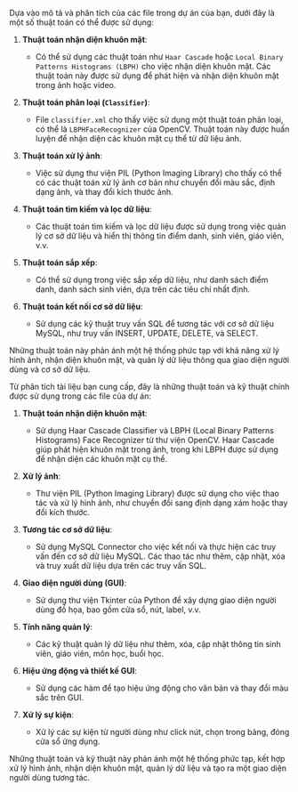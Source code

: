 Dựa vào mô tả và phân tích của các file trong dự án của bạn, dưới đây là một số thuật toán có thể được sử dụng:

1. **Thuật toán nhận diện khuôn mặt**:
   - Có thể sử dụng các thuật toán như `Haar Cascade` hoặc `Local Binary Patterns Histograms (LBPH)` cho việc nhận diện khuôn mặt. Các thuật toán này được sử dụng để phát hiện và nhận diện khuôn mặt trong ảnh hoặc video.

2. **Thuật toán phân loại (`Classifier`)**:
   - File `classifier.xml` cho thấy việc sử dụng một thuật toán phân loại, có thể là `LBPHFaceRecognizer` của OpenCV. Thuật toán này được huấn luyện để nhận diện các khuôn mặt cụ thể từ dữ liệu ảnh.

3. **Thuật toán xử lý ảnh**:
   - Việc sử dụng thư viện PIL (Python Imaging Library) cho thấy có thể có các thuật toán xử lý ảnh cơ bản như chuyển đổi màu sắc, định dạng ảnh, và thay đổi kích thước ảnh.

4. **Thuật toán tìm kiếm và lọc dữ liệu**:
   - Các thuật toán tìm kiếm và lọc dữ liệu được sử dụng trong việc quản lý cơ sở dữ liệu và hiển thị thông tin điểm danh, sinh viên, giáo viên, v.v.

5. **Thuật toán sắp xếp**:
   - Có thể sử dụng trong việc sắp xếp dữ liệu, như danh sách điểm danh, danh sách sinh viên, dựa trên các tiêu chí nhất định.

6. **Thuật toán kết nối cơ sở dữ liệu**:
   - Sử dụng các kỹ thuật truy vấn SQL để tương tác với cơ sở dữ liệu MySQL, như truy vấn INSERT, UPDATE, DELETE, và SELECT.

Những thuật toán này phản ánh một hệ thống phức tạp với khả năng xử lý hình ảnh, nhận diện khuôn mặt, và quản lý dữ liệu thông qua giao diện người dùng và cơ sở dữ liệu.

Từ phân tích tài liệu bạn cung cấp, đây là những thuật toán và kỹ thuật chính được sử dụng trong các file của dự án:

1. **Thuật toán nhận diện khuôn mặt**:
   - Sử dụng Haar Cascade Classifier và LBPH (Local Binary Patterns Histograms) Face Recognizer từ thư viện OpenCV. Haar Cascade giúp phát hiện khuôn mặt trong ảnh, trong khi LBPH được sử dụng để nhận diện các khuôn mặt cụ thể.

2. **Xử lý ảnh**:
   - Thư viện PIL (Python Imaging Library) được sử dụng cho việc thao tác và xử lý hình ảnh, như chuyển đổi sang định dạng xám hoặc thay đổi kích thước.

3. **Tương tác cơ sở dữ liệu**:
   - Sử dụng MySQL Connector cho việc kết nối và thực hiện các truy vấn đến cơ sở dữ liệu MySQL. Các thao tác như thêm, cập nhật, xóa và truy xuất dữ liệu dựa trên các truy vấn SQL.

4. **Giao diện người dùng (GUI)**:
   - Sử dụng thư viện Tkinter của Python để xây dựng giao diện người dùng đồ họa, bao gồm cửa sổ, nút, label, v.v.

5. **Tính năng quản lý**:
   - Các kỹ thuật quản lý dữ liệu như thêm, xóa, cập nhật thông tin sinh viên, giáo viên, môn học, buổi học.

6. **Hiệu ứng động và thiết kế GUI**:
   - Sử dụng các hàm để tạo hiệu ứng động cho văn bản và thay đổi màu sắc trên GUI.

7. **Xử lý sự kiện**:
   - Xử lý các sự kiện từ người dùng như click nút, chọn trong bảng, đóng cửa sổ ứng dụng.

Những thuật toán và kỹ thuật này phản ánh một hệ thống phức tạp, kết hợp xử lý hình ảnh, nhận diện khuôn mặt, quản lý dữ liệu và tạo ra một giao diện người dùng tương tác.
